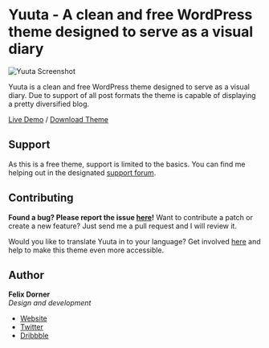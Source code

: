 # Yuuta - A clean and free WordPress theme designed to serve as a visual diary

![Yuuta Screenshot](screenshot.png)

Yuuta is a clean and free WordPress theme designed to serve as a visual diary. Due to support of all post formats the theme is capable of displaying a pretty diversified blog.

[Live Demo](http://yuuta.felixdorner.de) / [Download Theme](https://wordpress.org/themes/yuuta)

## Support

As this is a free theme, support is limited to the basics. You can find me helping out in the designated [support forum](https://wordpress.org/support/theme/yuuta).

## Contributing

**Found a bug? Please report the issue [here](https://github.com/felixdorner/yuuta/issues)!** Want to contribute a patch or create a new feature? Just send me a pull request and I will review it.

Would you like to translate Yuuta in to your language? Get involved [here](https://translate.wordpress.org/projects/wp-themes/yuuta) and help to make this theme even more accessible.

## Author

**Felix Dorner**  
*Design and development*

- [Website](http://felixdorner.de)
- [Twitter](https://twitter.com/felixdorner)
- [Dribbble](https://www.dribbble.com/felixdorner)

